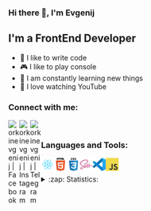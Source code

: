 ### Hi there 👋, I'm Evgenij


## I'm a FrontEnd Developer
- 💪 I like to write code
- 🎮 I like to play console
- 🥅 I am constantly learning new things
- 📼 I love watching YouTube  

### Connect with me:

[<img align="left" alt="orkinevgenij | Facebook" width="22px" src="https://cdn.icon-icons.com/icons2/642/PNG/512/facebook_icon-icons.com_59205.png" />][facebook]
[<img align="left" alt="orkinevgenij | Instagram" width="22px" src="https://cdn.icon-icons.com/icons2/1211/PNG/512/1491580635-yumminkysocialmedia26_83102.png" />][instagram][<img align="left" alt="orkinevgenij | Telegram" width="22px" src="https://cdn.icon-icons.com/icons2/2232/PNG/512/telegram_logo_icon_134592.png" />][telegram]



<br />

### Languages and Tools:

<img align="left" alt="React" width="26px" src="https://raw.githubusercontent.com/github/explore/80688e429a7d4ef2fca1e82350fe8e3517d3494d/topics/react/react.png" />
<img align="left" alt="HTML5" width="26px" src="https://raw.githubusercontent.com/github/explore/80688e429a7d4ef2fca1e82350fe8e3517d3494d/topics/html/html.png" />
<img align="left" alt="CSS3" width="26px" src="https://raw.githubusercontent.com/github/explore/80688e429a7d4ef2fca1e82350fe8e3517d3494d/topics/css/css.png" />
<img align="left" alt="Sass" width="26px" src="https://raw.githubusercontent.com/github/explore/80688e429a7d4ef2fca1e82350fe8e3517d3494d/topics/sass/sass.png" />
<img align="left" alt="Visual Studio Code" width="26px" src="https://raw.githubusercontent.com/github/explore/80688e429a7d4ef2fca1e82350fe8e3517d3494d/topics/visual-studio-code/visual-studio-code.png" />
<img align="left" alt="JavaScript" width="26px" src="https://raw.githubusercontent.com/github/explore/80688e429a7d4ef2fca1e82350fe8e3517d3494d/topics/javascript/javascript.png" />


<br />
<br />



<details>
  <summary>:zap: Statistics:</summary>
   <img align="left" alt="codeSTACKr's GitHub Stats" src="https://github-readme-stats.vercel.app/api/top-langs/?username=VladKalachev&langs_count=8&layout=compact" />
    <br />
    <img align="left" alt="codeSTACKr's GitHub Stats" src="https://github-readme-stats.vercel.app/api?username=VladKalachev&show_icons=true" />
</details>

[instagram]: https://www.instagram.com/corvaxv/
[facebook]: https://www.facebook.com/orkinevgenij/
[telegram]: @orkinevgenij
